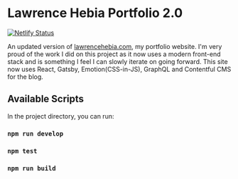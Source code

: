 # Lawrence Hebia Portfolio 2.0

[![Netlify Status](https://api.netlify.com/api/v1/badges/214b7e53-b32c-4c78-8617-d755ff2e91a0/deploy-status)](https://app.netlify.com/sites/lhebiaportfolio/deploys)

An updated version of [lawrencehebia.com](https://lawrencehebia.com), my portfolio website. I'm very proud of the work I did on this project as it now uses a modern front-end stack and is something I feel I can slowly iterate on going forward. 
This site now uses React, Gatsby, Emotion(CSS-in-JS), GraphQL and Contentful CMS for the blog.

## Available Scripts

In the project directory, you can run:

### `npm run develop`

### `npm test`

### `npm run build`
